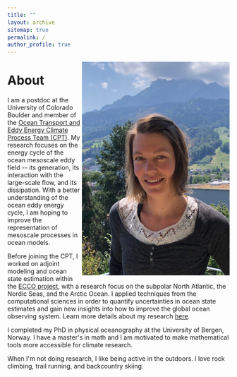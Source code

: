 ```yaml
---
title: ""
layout: archive
sitemap: true
permalink: /
author_profile: true
---
```


<img src="/assets/images/NoraLoose.JPG" width="335px" alt="Nora Loose" align="right" padding="30px" />

# About


I am a postdoc at the University of Colorado Boulder and member of the [Ocean Transport and Eddy Energy Climate Process Team (CPT)](https://ocean-eddy-cpt.github.io/). My research focuses on the energy cycle of the ocean mesoscale eddy field -- its generation, its interaction with the large-scale flow, and its dissipation. With a better understanding of the ocean eddy energy cycle, I am hoping to improve the representation of mesoscale processes in ocean models.

Before joining the CPT, I worked on adjoint modeling and ocean state estimation within the [ECCO project](https://ecco-group.org/), with a research focus on the subpolar North Atlantic, the Nordic Seas, and the Arctic Ocean.
I applied techniques from the computational sciences in order to quantify uncertainties in ocean state estimates and gain new insights into how to improve the global ocean observing system.
Learn more details about my research [here](/research/).

I completed my PhD in physical oceanography at the University of Bergen, Norway. I have a master's in math and I am motivated to make mathematical tools more accessible for climate research.

When I'm not doing research, I like being active in the outdoors. I love rock climbing, trail running, and backcountry skiing.
